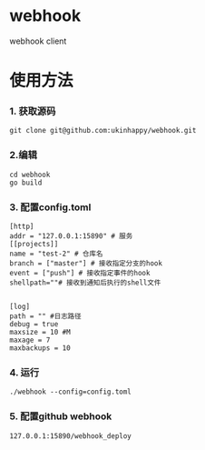 # webhook
webhook client

# 使用方法
### 1. 获取源码

```shell script
git clone git@github.com:ukinhappy/webhook.git
```
### 2.编辑

```shell script
cd webhook
go build
```

### 3. 配置config.toml

```
[http]
addr = "127.0.0.1:15890" # 服务
[[projects]]
name = "test-2" # 仓库名
branch = ["master"] # 接收指定分支的hook
event = ["push"] # 接收指定事件的hook
shellpath=""# 接收到通知后执行的shell文件


[log]
path = "" #日志路径
debug = true
maxsize = 10 #M
maxage = 7
maxbackups = 10
```

### 4. 运行
```shell script
./webhook --config=config.toml
```

### 5. 配置github webhook
```
127.0.0.1:15890/webhook_deploy
```